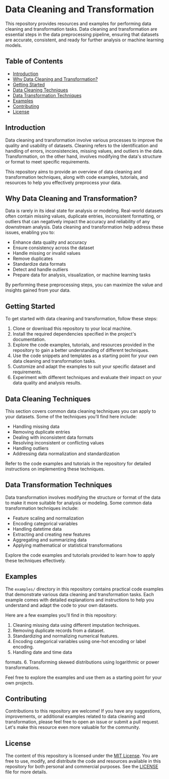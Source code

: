 # Data Cleaning and Transformation

This repository provides resources and examples for performing data cleaning and transformation tasks. Data cleaning and transformation are essential steps in the data preprocessing pipeline, ensuring that datasets are accurate, consistent, and ready for further analysis or machine learning models.

## Table of Contents

- [Introduction](#introduction)
- [Why Data Cleaning and Transformation?](#why-data-cleaning-and-transformation)
- [Getting Started](#getting-started)
- [Data Cleaning Techniques](#data-cleaning-techniques)
- [Data Transformation Techniques](#data-transformation-techniques)
- [Examples](#examples)
- [Contributing](#contributing)
- [License](#license)

## Introduction

Data cleaning and transformation involve various processes to improve the quality and usability of datasets. Cleaning refers to the identification and handling of errors, inconsistencies, missing values, and outliers in the data. Transformation, on the other hand, involves modifying the data's structure or format to meet specific requirements.

This repository aims to provide an overview of data cleaning and transformation techniques, along with code examples, tutorials, and resources to help you effectively preprocess your data.

## Why Data Cleaning and Transformation?

Data is rarely in its ideal state for analysis or modeling. Real-world datasets often contain missing values, duplicate entries, inconsistent formatting, or outliers that can negatively impact the accuracy and reliability of any downstream analysis. Data cleaning and transformation help address these issues, enabling you to:

- Enhance data quality and accuracy
- Ensure consistency across the dataset
- Handle missing or invalid values
- Remove duplicates
- Standardize data formats
- Detect and handle outliers
- Prepare data for analysis, visualization, or machine learning tasks

By performing these preprocessing steps, you can maximize the value and insights gained from your data.

## Getting Started

To get started with data cleaning and transformation, follow these steps:

1. Clone or download this repository to your local machine.
2. Install the required dependencies specified in the project's documentation.
3. Explore the code examples, tutorials, and resources provided in the repository to gain a better understanding of different techniques.
4. Use the code snippets and templates as a starting point for your own data cleaning and transformation tasks.
5. Customize and adapt the examples to suit your specific dataset and requirements.
6. Experiment with different techniques and evaluate their impact on your data quality and analysis results.

## Data Cleaning Techniques

This section covers common data cleaning techniques you can apply to your datasets. Some of the techniques you'll find here include:

- Handling missing data
- Removing duplicate entries
- Dealing with inconsistent data formats
- Resolving inconsistent or conflicting values
- Handling outliers
- Addressing data normalization and standardization

Refer to the code examples and tutorials in the repository for detailed instructions on implementing these techniques.

## Data Transformation Techniques

Data transformation involves modifying the structure or format of the data to make it more suitable for analysis or modeling. Some common data transformation techniques include:

- Feature scaling and normalization
- Encoding categorical variables
- Handling datetime data
- Extracting and creating new features
- Aggregating and summarizing data
- Applying mathematical or statistical transformations

Explore the code examples and tutorials provided to learn how to apply these techniques effectively.

## Examples

The `examples/` directory in this repository contains practical code examples that demonstrate various data cleaning and transformation tasks. Each example comes with detailed explanations and instructions to help you understand and adapt the code to your own datasets.

Here are a few examples you'll find in this repository:

1. Cleaning missing data using different imputation techniques.
2. Removing duplicate records from a dataset.
3. Standardizing and normalizing numerical features.
4. Encoding categorical variables using one-hot encoding or label encoding.
5. Handling date and time data

 formats.
6. Transforming skewed distributions using logarithmic or power transformations.

Feel free to explore the examples and use them as a starting point for your own projects.

## Contributing

Contributions to this repository are welcome! If you have any suggestions, improvements, or additional examples related to data cleaning and transformation, please feel free to open an issue or submit a pull request. Let's make this resource even more valuable for the community.

## License

The content of this repository is licensed under the [MIT License](LICENSE). You are free to use, modify, and distribute the code and resources available in this repository for both personal and commercial purposes. See the [LICENSE](LICENSE) file for more details.
